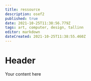 ```yaml
---
title: ressource
description: osef2
published: true
date: 2021-10-25T11:38:56.779Z
tags: art, computer, design, tallinn
editor: markdown
dateCreated: 2021-10-25T11:38:55.460Z
---
```


# Header
Your content here